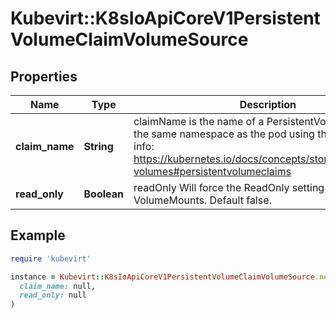 # Kubevirt::K8sIoApiCoreV1PersistentVolumeClaimVolumeSource

## Properties

| Name | Type | Description | Notes |
| ---- | ---- | ----------- | ----- |
| **claim_name** | **String** | claimName is the name of a PersistentVolumeClaim in the same namespace as the pod using this volume. More info: https://kubernetes.io/docs/concepts/storage/persistent-volumes#persistentvolumeclaims | [default to &#39;&#39;] |
| **read_only** | **Boolean** | readOnly Will force the ReadOnly setting in VolumeMounts. Default false. | [optional] |

## Example

```ruby
require 'kubevirt'

instance = Kubevirt::K8sIoApiCoreV1PersistentVolumeClaimVolumeSource.new(
  claim_name: null,
  read_only: null
)
```

